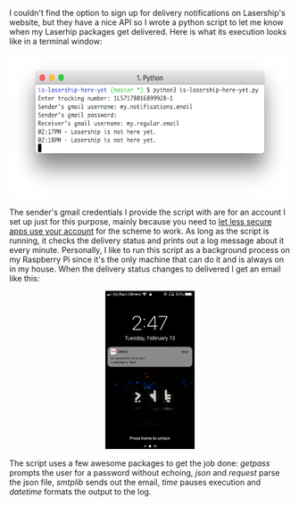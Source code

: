 I couldn't find the option to sign up for delivery notifications on Lasership's website, but they have a nice API so I wrote a python script to let me know when my Laserhip packages get delivered. Here is what its execution looks like in a terminal window:

<p align="center"><img src=demo1.png width=598 height=259 /></p>

The sender's gmail credentials I provide the script with are for an account I set up just for this purpose, mainly because you need to [let less secure apps use your account][1] for the scheme to work. As long as the script is running, it checks the delivery status and prints out a log message about it every minute. Personally, I like to run this script as a background process on my Raspberry Pi since it's the only machine that can do it and is always on in my house. When the delivery status changes to delivered I get an email like this:

<p align="center"><img src=demo2.png width=160 height=284 /></p>

The script uses a few awesome packages to get the job done: _getpass_ prompts the user for a password without echoing, _json_ and _request_ parse the json file, _smtplib_ sends out the email, _time_ pauses execution and _datetime_ formats the output to the log.

  [1]: https://support.google.com/accounts/answer/6010255?hl=en "google's support article on this subject"
